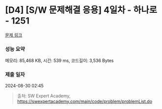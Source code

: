 # [D4] [S/W 문제해결 응용] 4일차 - 하나로 - 1251 

[문제 링크](https://swexpertacademy.com/main/code/problem/problemDetail.do?contestProbId=AV15StKqAQkCFAYD) 

### 성능 요약

메모리: 85,468 KB, 시간: 539 ms, 코드길이: 3,536 Bytes

### 제출 일자

2024-08-30 02:45



> 출처: SW Expert Academy, https://swexpertacademy.com/main/code/problem/problemList.do